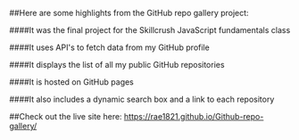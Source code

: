 
##Here are some highlights from the GitHub repo gallery project:

####It was the final project for the Skillcrush JavaScript fundamentals class

####It uses API's to fetch data from my GitHub profile

####It displays the list of all my public GitHub repositories

####It is hosted on GitHub pages

####It also includes a dynamic search box and a link to each repository

##Check out the live site here:  https://rae1821.github.io/Github-repo-gallery/